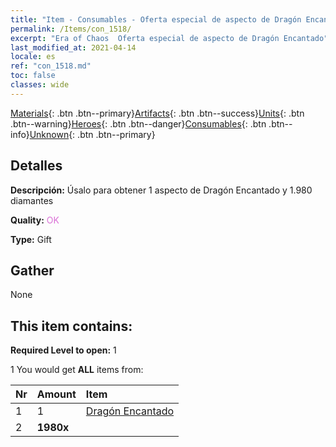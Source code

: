 ```yaml
---
title: "Item - Consumables - Oferta especial de aspecto de Dragón Encantado"
permalink: /Items/con_1518/
excerpt: "Era of Chaos  Oferta especial de aspecto de Dragón Encantado"
last_modified_at: 2021-04-14
locale: es
ref: "con_1518.md"
toc: false
classes: wide
---
```

 [Materials](/es/Items/){: .btn .btn--primary}[Artifacts](/es/Items/Artifacts/){: .btn .btn--success}[Units](/es/Items/Units/){: .btn .btn--warning}[Heroes](/es/Items/Heroes/){: .btn .btn--danger}[Consumables](/es/Items/Consumables/){: .btn .btn--info}[Unknown](/es/Items/Unknown/){: .btn .btn--primary}

## Detalles
 **Descripción:** Úsalo para obtener 1 aspecto de Dragón Encantado y 1.980 diamantes

 **Quality:** <span style="color: #DA70D6">OK</span>

 **Type:** Gift

## Gather

  None

## This item contains:

 **Required Level to open:** 1

 1 You would get **ALL** items  from:

  | Nr | Amount |     Item    |
  |:---|:-------|:------------|
  | 1 | 1 | [Dragón Encantado](/es/Items/con_1073/) | 
  | 2 |  **1980x** | <i class="fas fa-gem"/> |  | 
